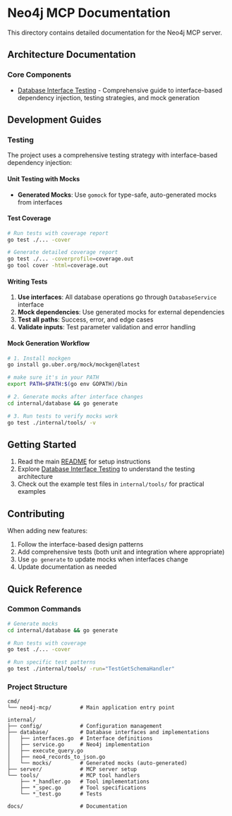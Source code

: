 # Neo4j MCP Documentation

This directory contains detailed documentation for the Neo4j MCP server.

## Architecture Documentation

### Core Components

- [Database Interface Testing](database-interfaces.md) - Comprehensive guide to interface-based dependency injection, testing strategies, and mock generation

## Development Guides

### Testing

The project uses a comprehensive testing strategy with interface-based dependency injection:

#### Unit Testing with Mocks

- **Generated Mocks**: Use `gomock` for type-safe, auto-generated mocks from interfaces

#### Test Coverage

```bash
# Run tests with coverage report
go test ./... -cover

# Generate detailed coverage report
go test ./... -coverprofile=coverage.out
go tool cover -html=coverage.out
```

#### Writing Tests

1. **Use interfaces**: All database operations go through `DatabaseService` interface
2. **Mock dependencies**: Use generated mocks for external dependencies
3. **Test all paths**: Success, error, and edge cases
4. **Validate inputs**: Test parameter validation and error handling

#### Mock Generation Workflow

```bash
# 1. Install mockgen
go install go.uber.org/mock/mockgen@latest

# make sure it's in your PATH
export PATH=$PATH:$(go env GOPATH)/bin

# 2. Generate mocks after interface changes
cd internal/database && go generate

# 3. Run tests to verify mocks work
go test ./internal/tools/ -v
```

## Getting Started

1. Read the main [README](../README.md) for setup instructions
2. Explore [Database Interface Testing](database-interfaces.md) to understand the testing architecture
3. Check out the example test files in `internal/tools/` for practical examples

## Contributing

When adding new features:

1. Follow the interface-based design patterns
2. Add comprehensive tests (both unit and integration where appropriate)
3. Use `go generate` to update mocks when interfaces change
4. Update documentation as needed

## Quick Reference

### Common Commands

```bash
# Generate mocks
cd internal/database && go generate

# Run tests with coverage
go test ./... -cover

# Run specific test patterns
go test ./internal/tools/ -run="TestGetSchemaHandler"
```

### Project Structure

```
cmd/
└── neo4j-mcp/         # Main application entry point

internal/
├── config/            # Configuration management
├── database/          # Database interfaces and implementations
│   ├── interfaces.go  # Interface definitions
│   ├── service.go     # Neo4j implementation
│   ├── execute_query.go
│   ├── neo4_records_to_json.go
│   └── mocks/         # Generated mocks (auto-generated)
├── server/            # MCP server setup
└── tools/             # MCP tool handlers
    ├── *_handler.go   # Tool implementations
    ├── *_spec.go      # Tool specifications
    └── *_test.go      # Tests

docs/                  # Documentation
```
